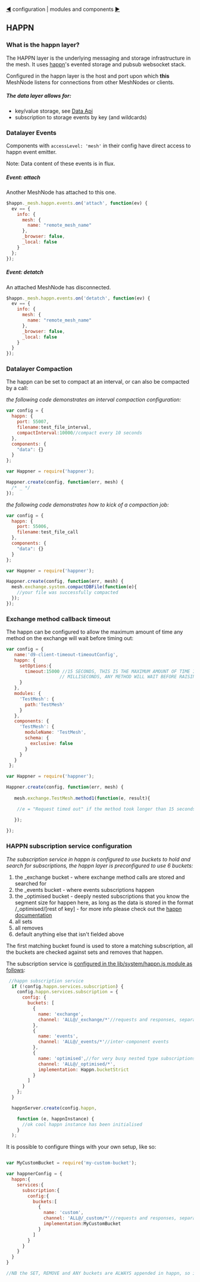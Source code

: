 [&#9664;](configuration.md) configuration | modules and components [&#9654;](modules.md)

## HAPPN

### What is the happn layer?

The HAPPN layer is the underlying messaging and storage infrastructure in the mesh. It uses [happn](https://github.com/happner/happn-3)'s evented storage and pubsub websocket stack.

Configured in the happn layer is the host and port upon which __this__ MeshNode listens for connections from other MeshNodes or clients.

##### The data layer allows for:

* key/value storage, see [Data Api](data.md)
* subscription to storage events by key (and wildcards)


### Datalayer Events

Components with `accessLevel: 'mesh'` in their config have direct access to happn event emitter.

Note: Data content of these events is in flux. 

##### Event: attach

Another MeshNode has attached to this one.

```javascript
$happn._mesh.happn.events.on('attach', function(ev) {
  ev == {
    info: {
      mesh: {
        name: "remote_mesh_name"
      },
      _browser: false,
      _local: false
    }
  };
});
```

##### Event: detatch

An attached MeshNode has disconnected.

```javascript
$happn._mesh.happn.events.on('detatch', function(ev) {
  ev == {
    info: {
      mesh: {
        name: "remote_mesh_name"
      },
      _browser: false,
      _local: false
    }
  }
});

```

### Datalayer Compaction

The happn can be set to compact at an interval, or can also be compacted by a call:

*the following code demonstrates an interval compaction configuration:*
```javascript
var config = {
  happn: {
    port: 55007,
    filename:test_file_interval,
    compactInterval:10000//compact every 10 seconds
  },
  components: {
    "data": {}
  }
};

var Happner = require('happner');

Happner.create(config, function(err, mesh) {
  /* _ */
});
```

*the following code demonstrates how to kick of a compaction job:*

```javascript
var config = {
  happn: {
    port: 55006,
    filename:test_file_call
  },
  components: {
    "data": {}
  }
};

var Happner = require('happner');

Happner.create(config, function(err, mesh) {
  mesh.exchange.system.compactDBFile(function(e){
    //your file was successfully compacted
  });
});


```

### Exchange method callback timeout

The happn can be configured to allow the maximum amount of time any method on the exchange will wait before timing out:
```javascript
var config = {
   name:'d9-client-timeout-timeoutConfig',
   happn: {
     setOptions:{
       timeout:15000 //15 SECONDS, THIS IS THE MAXIMUM AMOUNT OF TIME IN 
                    // MILLISECONDS, ANY METHOD WILL WAIT BEFORE RAISING A TIMEOUT ERROR
     }
   },
   modules: {
     'TestMesh': {
       path:'TestMesh'
     }
   },
   components: {
     'TestMesh': {
       moduleName: 'TestMesh',
       schema: {
         exclusive: false
       }
     }
   }
 };

var Happner = require('happner');

Happner.create(config, function(err, mesh) {
  
   mesh.exchange.TestMesh.method1(function(e, result){

    //e = "Request timed out" if the method took longer than 15 seconds to process

   });
  
});

```

### HAPPN subscription service configuration
*The subscription service in happn is configured to use buckets to hold and search for subscriptions, the happn layer is preconfigured to use 6 buckets:*

1. the _exchange bucket - where exchange method calls are stored and searched for
2. the _events bucket - where events subscriptions happen
3. the _optimised bucket - deeply nested subscriptions that you know the segment size for happen here, as long as the data is stored in the format /_optimised/[rest of key] - for more info please check out the [happn documentation](https://github.com/happner/happn-3#buckets-and-optimisation)
4. all sets
5. all removes
6. default anything else that isn't fielded above

The first matching bucket found is used to store a matching subscription, all the buckets are checked against sets and removes that happen.

The subscription service is [configured in the lib/system/happn.js module as follows](https://github.com/happner/happner-2/blob/master/lib/system/happn.js#L265):
```javascript
 //happn subscription service
  if (!config.happn.services.subscription) {
    config.happn.services.subscription = {
      config: {
        buckets: [
          {
            name: 'exchange',
            channel: 'ALL@/_exchange/*'//requests and responses, separate from data
          },
          {
            name: 'events',
            channel: 'ALL@/_events/*'//inter-component events
          },
          {
            name: 'optimised',//for very busy nested type subscriptions, uses strict bucket
            channel: 'ALL@/_optimised/*',
            implementation: Happn.bucketStrict
          }
        ]
      }
    };
  }

  happnServer.create(config.happn,

    function (e, happnInstance) {
      //ok cool happn instance has been initialised
    }
  );
```
It is possible to configure things with your own setup, like so:
```javascript

var MyCustomBucket = require('my-custom-bucket');

var happnerConfig = {
  happn:{
    services:{
      subscription:{
        config:{
          buckets:[
            {
              name: 'custom',
              channel: 'ALL@/_custom/*'//requests and responses, separate from data
              implementation:MyCustomBucket
            }
          ]
        }
      }
    }
  }
}

//NB the SET, REMOVE and ANY buckets are ALWAYS appended in happn, so it is not necessary to add them

```
